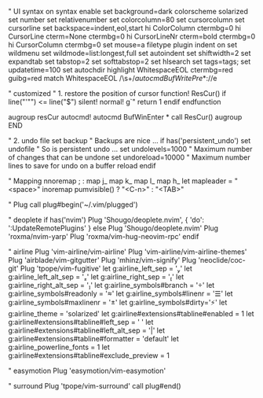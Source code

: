 " UI
syntax on
syntax enable
set background=dark
colorscheme solarized
set number
set relativenumber
set colorcolumn=80
set cursorcolumn
set cursorline
set backspace=indent,eol,start
hi ColorColumn ctermbg=0
hi CursorLine cterm=None ctermbg=0
hi CursorLineNr cterm=bold ctermbg=0
hi CursorColumn ctermbg=0
set mouse=a
filetype plugin indent on
set wildmenu
set wildmode=list:longest,full
set autoindent
set shiftwidth=2
set expandtab
set tabstop=2
set softtabstop=2
set hlsearch
set tags=tags;
set updatetime=100
set autochdir
highlight WhitespaceEOL ctermbg=red guibg=red
match WhitespaceEOL /\s\+$/
autocmd BufWritePre * :%s/\s\+$//e

" customized
" 1. restore the position of cursor
function! ResCur()
  if line("'\"") <= line("$")
    silent! normal! g`"
    return 1
  endif
endfunction

augroup resCur
  autocmd!
  autocmd BufWinEnter * call ResCur()
augroup END

" 2. undo file
set backup                  " Backups are nice ...
if has('persistent_undo')
  set undofile                " So is persistent undo ...
  set undolevels=1000         " Maximum number of changes that can be undone
  set undoreload=10000        " Maximum number lines to save for undo on a buffer reload
endif

" Mapping
nnoremap ; :
map <C-J> <C-W>j<C-W>_
map <C-K> <C-W>k<C-W>_
map <C-L> <C-W>l<C-W>_
map <C-H> <C-W>h<C-W>_
let mapleader = "\<space>"
inoremap <silent><expr> <TAB>  pumvisible() ? "\<C-n>" : "\<TAB>"

" Plug
call plug#begin('~/.vim/plugged')

" deoplete
if has('nvim')
  Plug 'Shougo/deoplete.nvim', { 'do': ':UpdateRemotePlugins' }
else
  Plug 'Shougo/deoplete.nvim'
  Plug 'roxma/nvim-yarp'
  Plug 'roxma/vim-hug-neovim-rpc'
endif

" airline
Plug 'vim-airline/vim-airline'
Plug 'vim-airline/vim-airline-themes'
Plug 'airblade/vim-gitgutter'
Plug 'mhinz/vim-signify'
Plug 'neoclide/coc-git'
Plug 'tpope/vim-fugitive'
let g:airline_left_sep = ''
let g:airline_left_alt_sep = ''
let g:airline_right_sep = ''
let g:airline_right_alt_sep = ''
let g:airline_symbols#branch = ''
let g:airline_symbols#readonly = ''
let g:airline_symbols#linenr = '☰'
let g:airline_symbols#maxlinenr = ''
let g:airline_symbols#dirty='⚡'
let g:airline_theme = 'solarized'
let g:airline#extensions#tabline#enabled = 1
let g:airline#extensions#tabline#left_sep = ' '
let g:airline#extensions#tabline#left_alt_sep = '|'
let g:airline#extensions#tabline#formatter = 'default'
let g:airline_powerline_fonts = 1
let g:airline#extensions#tabline#exclude_preview = 1

" easymotion
Plug 'easymotion/vim-easymotion'

" surround
Plug 'tpope/vim-surround'
call plug#end()